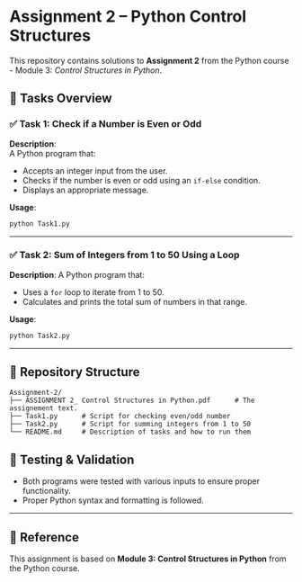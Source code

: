# Assignment 2 – Python Control Structures

This repository contains solutions to **Assignment 2** from the Python course - Module 3: *Control Structures in Python*.

## 🔧 Tasks Overview

### ✅ Task 1: Check if a Number is Even or Odd
**Description**:  
A Python program that:
- Accepts an integer input from the user.
- Checks if the number is even or odd using an `if-else` condition.
- Displays an appropriate message.

**Usage**:
```bash
python Task1.py
````

---

### ✅ Task 2: Sum of Integers from 1 to 50 Using a Loop

**Description**:
A Python program that:

* Uses a `for` loop to iterate from 1 to 50.
* Calculates and prints the total sum of numbers in that range.

**Usage**:

```bash
python Task2.py
```

---

## 📂 Repository Structure

```
Assignment-2/
├── ASSIGNMENT 2_ Control Structures in Python.pdf      # The assignement text.
├── Task1.py      # Script for checking even/odd number
├── Task2.py      # Script for summing integers from 1 to 50
└── README.md     # Description of tasks and how to run them
```

## 🧪 Testing & Validation

* Both programs were tested with various inputs to ensure proper functionality.
* Proper Python syntax and formatting is followed.


---

## 📘 Reference

This assignment is based on **Module 3: Control Structures in Python** from the Python course.

